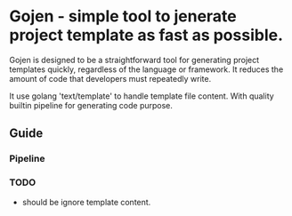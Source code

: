 # Gojen - simple tool to jenerate project template as fast as possible.

Gojen is designed to be a straightforward tool for generating project templates
quickly, regardless of the language or framework. It reduces the amount of code
that developers must repeatedly write.

It use golang 'text/template' to handle template file content. With quality
builtin pipeline for generating code purpose.

## Guide

### Pipeline

### TODO

- should be ignore template content.
